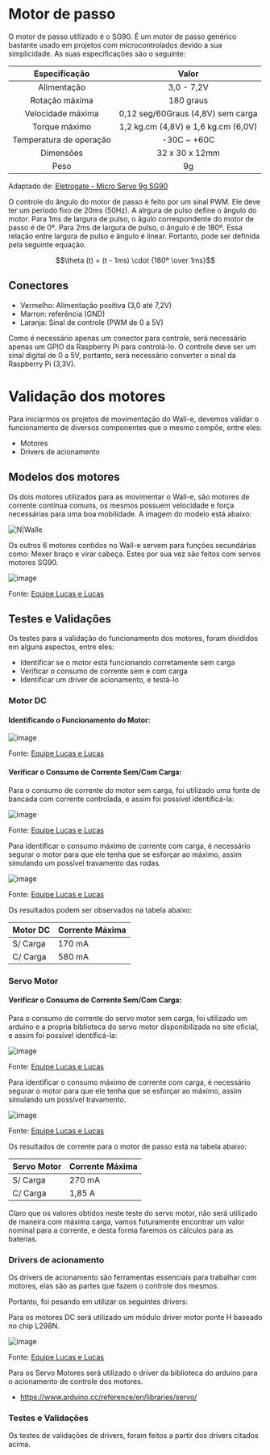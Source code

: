 # Motor de passo

O motor de passo utilizado é o SG90. É um motor de passo genérico bastante usado em projetos com microcontrolados devido a sua simplicidade. As suas especificações são o seguinte:

|      Especificação      |                Valor                |
|          :---:          |                :---:                |
|       Alimentação       |             3,0 - 7,2V              |
|     Rotação máxima      |              180 graus              |
|    Velocidade máxima    |  0,12 seg/60Graus (4,8V) sem carga  |
|      Torque máximo      | 1,2 kg.cm (4,8V) e 1,6 kg.cm (6,0V) |
| Temperatura de operação |             -30C ~ +60C             |
|        Dimensões        |           32 x 30 x 12mm            |
|          Peso           |                 9g                  |

Adaptado de: [Eletrogate - Micro Servo 9g SG90](https://www.eletrogate.com/micro-servo-9g-sg90-towerpro)

O controle do ângulo do motor de passo é feito por um sinal PWM. Ele deve ter um período fixo de 20ms (50Hz). A alrgura de pulso define o ângulo do motor. Para 1ms de largura de pulso, o âgulo correspondente do motor de passo é de 0º. Para 2ms de largura de pulso, o ângulo é de 180º. Essa relação entre largura de pulso e ângulo é linear. Portanto, pode ser definida pela seguinte equação.

$$\theta (t) = (t - 1ms) \cdot {180º \over 1ms}$$


## Conectores

- Vermelho: Alimentação positiva (3,0 até 7,2V)
- Marron: referência (GND)
- Laranja: Sinal de controle (PWM de 0 a 5V)

Como é necessário apenas um conector para controle, será necessário apenas um GPIO da Raspberry Pi para controlá-lo. O controle deve ser um sinal digital de 0 a 5V, portanto, será necessário converter o sinal da Raspberry Pi (3,3V).


# Validação dos motores

Para iniciarmos os projetos de movimentação do Wall-e, devemos validar o funcionamento de diversos componentes que o mesmo compõe, entre eles:

* Motores
* Drivers de acionamento

## Modelos dos motores

Os dois motores utilizados para as movimentar o Wall-e, são motores de corrente contínua comuns, os mesmos possuem velocidade e força necessárias para uma boa mobilidade. A imagem do modelo está abaixo:

![N|Walle](https://images.tcdn.com.br/img/img_prod/960515/micro_motor_ak380_ml24_9100c_261_1_0afbf1bb5c0c232fe3b26808873931e2.png)

Os outros 6 motores contidos no Wall-e servem para funções secundárias como: Mexer braço e virar cabeça. Estes por sua vez são feitos com servos motores SG90.

![image](https://github.com/user-attachments/assets/95c43641-1b9a-41bc-906e-73e05664bd60)


Fonte: [Equipe Lucas e Lucas](https://github.com/MatheusPinto/PI_IFSC_2023_02/blob/main/equipe_LuLu/design/validacao-motores.md)

## Testes e Validações

Os testes para a validação do funcionamento dos motores, foram divididos em alguns aspectos, entre eles: 

- Identificar se o motor está funcionando corretamente sem carga
- Verificar o consumo de corrente sem e com carga
- Identificar um driver de acionamento, e testá-lo


### Motor DC

#### Identificando o Funcionamento do Motor:

![image](https://github.com/user-attachments/assets/ab7dcc7e-a561-46ba-ae5e-7015f4352a24)


Fonte: [Equipe Lucas e Lucas](https://github.com/MatheusPinto/PI_IFSC_2023_02/blob/main/equipe_LuLu/design/validacao-motores.md)


#### Verificar o Consumo de Corrente Sem/Com Carga:

Para o consumo de corrente do motor sem carga, foi utilizado uma fonte de bancada com corrente controlada, e assim foi possível identificá-la:

![image](https://github.com/user-attachments/assets/ad802188-a63a-4c2c-a2a8-760c50052507)


Fonte: [Equipe Lucas e Lucas](https://github.com/MatheusPinto/PI_IFSC_2023_02/blob/main/equipe_LuLu/design/validacao-motores.md)


Para identificar o consumo máximo de corrente com carga, é necessário segurar o motor para que ele tenha que se esforçar ao máximo, assim simulando um possível travamento das rodas.

![image](https://github.com/user-attachments/assets/ea04a9ed-4bb8-432d-82a6-707a740bf4c1)

Fonte: [Equipe Lucas e Lucas](https://github.com/MatheusPinto/PI_IFSC_2023_02/blob/main/equipe_LuLu/design/validacao-motores.md)

Os resultados podem ser observados na tabela abaixo:

| Motor DC | Corrente Máxima |
|  ------  |     ------      |
| S/ Carga |     170 mA      |
| C/ Carga |     580 mA      |


### Servo Motor 

#### Verificar o Consumo de Corrente Sem/Com Carga:

Para o consumo de corrente do servo motor sem carga, foi utilizado um arduino e a propria biblioteca do servo motor disponibilizada no site oficial, e assim foi possível identificá-la:

![image](https://github.com/user-attachments/assets/6c3e06d3-0ca2-4818-b0df-11ab51fe9039)

Fonte: [Equipe Lucas e Lucas](https://github.com/MatheusPinto/PI_IFSC_2023_02/blob/main/equipe_LuLu/design/validacao-motores.md)

Para identificar o consumo máximo de corrente com carga, é necessário segurar o motor para que ele tenha que se esforçar ao máximo, assim simulando um possível travamento.

![image](https://github.com/user-attachments/assets/ec341e93-b213-47b0-88cf-5ead1e6791fd)


Fonte: [Equipe Lucas e Lucas](https://github.com/MatheusPinto/PI_IFSC_2023_02/blob/main/equipe_LuLu/design/validacao-motores.md)

Os resultados de corrente para o motor de passo está na tabela abaixo:

| Servo Motor | Corrente Máxima |
|   ------    |     ------      |
|  S/ Carga   |     270 mA      |
|  C/ Carga   |     1,85 A      |

Claro que os valores obtidos neste teste do servo motor, não será utilizado de maneira com máxima carga, vamos futuramente encontrar um valor nominal para a corrente, e desta forma faremos os cálculos para as baterias.

### Drivers de acionamento

Os drivers de acionamento são ferramentas essenciais para trabalhar com motores, elas são as partes que fazem o controle dos mesmos.

Portanto, foi pesando em utilizar os seguintes drivers:

Para os motores DC será utilizado um módulo driver motor ponte H baseado no chip L298N.

![image](https://github.com/user-attachments/assets/48614b1e-409e-443a-8b55-a1e73e981ded)

Fonte: [Equipe Lucas e Lucas](https://github.com/MatheusPinto/PI_IFSC_2023_02/blob/main/equipe_LuLu/design/validacao-motores.md)

Para os Servo Motores será utilizado o driver da biblioteca do arduino para o acionamento de controle dos motores.
  * https://www.arduino.cc/reference/en/libraries/servo/


### Testes e Validações

Os testes de validações de drivers, foram feitos a partir dos drivers citados acima.

